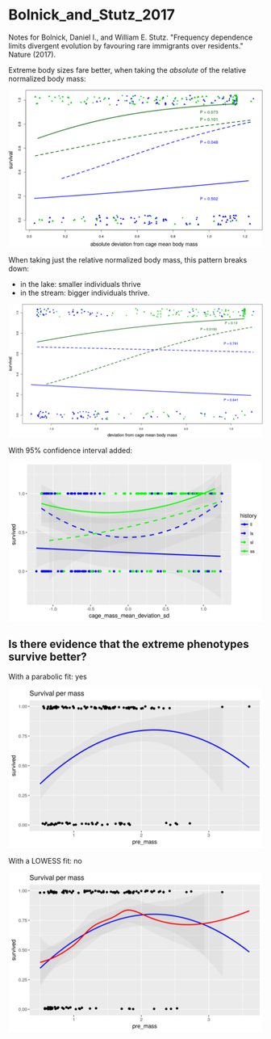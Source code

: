 # Bolnick_and_Stutz_2017

Notes for Bolnick, Daniel I., and William E. Stutz. "Frequency dependence limits divergent evolution by favouring rare immigrants over residents." Nature (2017).

Extreme body sizes fare better, when taking the *absolute* of the relative
normalized body mass:

![Figure 2, taking the absolute of the relative body size](fig2.png)

When taking just the relative
normalized body mass, this pattern breaks down:
 
 * in the lake: smaller individuals thrive
 * in the stream: bigger individuals thrive.

![Figure 2, taking the relative body size](fig2_non_absolute.png)

With 95% confidence interval added:

![Figure 2, taking the relative body size, with confidence intervals](fig2_non_absolute_ggplot.png)


## Is there evidence that the extreme phenotypes survive better?

With a parabolic fit: yes

![](pre_mass_survival_1.png)

With a LOWESS fit: no

![](pre_mass_survival_2.png)
